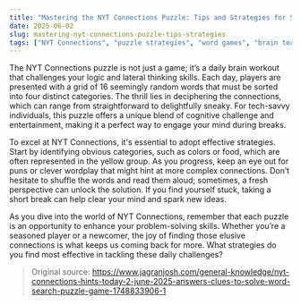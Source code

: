 ```yaml
---
title: "Mastering the NYT Connections Puzzle: Tips and Strategies for Success"
date: 2025-06-02
slug: mastering-nyt-connections-puzzle-tips-strategies
tags: ["NYT Connections", "puzzle strategies", "word games", "brain teasers"]
---
```


The NYT Connections puzzle is not just a game; it’s a daily brain workout that challenges your logic and lateral thinking skills. Each day, players are presented with a grid of 16 seemingly random words that must be sorted into four distinct categories. The thrill lies in deciphering the connections, which can range from straightforward to delightfully sneaky. For tech-savvy individuals, this puzzle offers a unique blend of cognitive challenge and entertainment, making it a perfect way to engage your mind during breaks.

To excel at NYT Connections, it's essential to adopt effective strategies. Start by identifying obvious categories, such as colors or food, which are often represented in the yellow group. As you progress, keep an eye out for puns or clever wordplay that might hint at more complex connections. Don’t hesitate to shuffle the words and read them aloud; sometimes, a fresh perspective can unlock the solution. If you find yourself stuck, taking a short break can help clear your mind and spark new ideas.

As you dive into the world of NYT Connections, remember that each puzzle is an opportunity to enhance your problem-solving skills. Whether you’re a seasoned player or a newcomer, the joy of finding those elusive connections is what keeps us coming back for more. What strategies do you find most effective in tackling these daily challenges?

> Original source: https://www.jagranjosh.com/general-knowledge/nyt-connections-hints-today-2-june-2025-answers-clues-to-solve-word-search-puzzle-game-1748833906-1